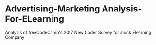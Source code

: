 # Advertising-Marketing Analysis-For-ELearning
 Analysis of freeCodeCamp's 2017 New Coder Survey for mock Elearning Company
